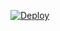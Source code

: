[![Deploy](https://www.herokucdn.com/deploy/button.svg)](https://heroku.com/deploy?template=https://github.com/mmuzahid/introbit)